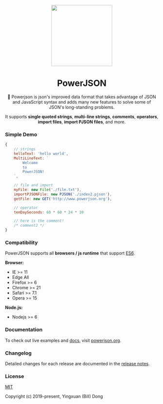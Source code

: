 <div align='center'>
<img src='https://powerjson.github.io/PowerJSON-Website/logo-noopa.jpeg' height='200px'>

<h1>PowerJSON</h1>

:clap: Powerjson is json's improved data format that takes advantage of JSON and JavaScript syntax and adds many new features to solve some of JSON's long-standing problems.

It supports **single quoted strings**, **multi-line strings**, **comments**, **operators**, **import files**, **import PJSON files**, and more.
</div>

### Simple Demo
```javascript
{
    // strings
    helloText: 'hello world',
    MultiLineText: `
        Welcome
        to
        PowerJSON!
    `,

    // file and import
    myFile: new File('./file.txt'),
    importPJSONFile: new PJSON('./index2.pjson'),
    getFile: new GET('http://www.powerjson.org'),

    // operator
    tenDaySeconds: 60 * 60 * 24 * 10

    // here is the comment!
    /* comment2 */
}
```

### Compatibility
PowerJSON supports all **browsers / js runtime** that support [ES6](https://caniuse.com/#feat=es6).

**Browser:**
- IE >= 11
- Edge All
- Firefox >= 6
- Chrome >= 21
- Safari >= 7.1
- Opera >= 15

**Node.js:**
- Nodejs >= 6

### Documentation
To check out live examples and [docs](http://www.powerjson.org/), visit [powerjson.org](http://www.powerjson.org).

### Changelog
Detailed changes for each release are documented in the [release notes](https://github.com/PowerJSON/PowerJSON/releases).

### License
[MIT](https://opensource.org/licenses/MIT)

Copyright (c) 2019-present, Yingxuan (Bill) Dong
